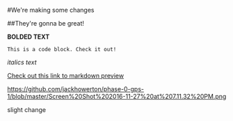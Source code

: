 #We're making some changes

##They're gonna be great!

**BOLDED TEXT**


``
This is a code block.
Check it out!
``

*italics text*


[Check out this link to markdown preview](http://markdownlivepreview.com/)


https://github.com/jackhowerton/phase-0-gps-1/blob/master/Screen%20Shot%202016-11-27%20at%207.11.32%20PM.png


slight change

